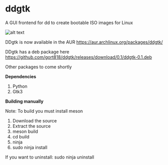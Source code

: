 # ddgtk
A GUI frontend for dd to create bootable ISO images for Linux



![alt text](https://i.imgur.com/5bfLU59.png)

DDgtk is now available in the AUR https://aur.archlinux.org/packages/ddgtk/

DDgtk has a deb package here https://github.com/gort818/ddgtk/releases/download/0.1/ddgtk-0.1.deb

Other packages to come shortly

<b>Dependencies</b>
  1. Python
  2. Gtk3


<b>Building manually</b>

Note: To build you must install meson
  1. Download the source
  2. Extract the source
  3. meson build
  4. cd build
  5. ninja
  6. sudo ninja install
  
  
If you want to uninstall:
     sudo ninja uninstall
     

